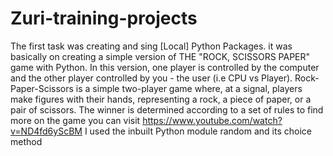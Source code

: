 # Zuri-training-projects
The first task was creating and sing [Local] Python Packages.
it  was basically on creating a simple version of THE "ROCK, SCISSORS PAPER" game with Python. In this version, one player is controlled by the computer and the other player controlled by you - the user (i.e CPU vs Player). 
 Rock-Paper-Scissors is a simple two-player game where, at a signal, players make figures with their hands, representing a rock, a piece of paper, or a pair of scissors. The winner is determined according to a set of rules
to find more on the game you can visit https://www.youtube.com/watch?v=ND4fd6yScBM
I used  the inbuilt Python module random and its choice method
